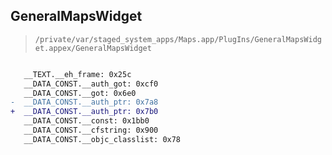 ## GeneralMapsWidget

> `/private/var/staged_system_apps/Maps.app/PlugIns/GeneralMapsWidget.appex/GeneralMapsWidget`

```diff

   __TEXT.__eh_frame: 0x25c
   __DATA_CONST.__auth_got: 0xcf0
   __DATA_CONST.__got: 0x6e0
-  __DATA_CONST.__auth_ptr: 0x7a8
+  __DATA_CONST.__auth_ptr: 0x7b0
   __DATA_CONST.__const: 0x1bb0
   __DATA_CONST.__cfstring: 0x900
   __DATA_CONST.__objc_classlist: 0x78

```
